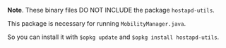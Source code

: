 **Note**. These binary files DO NOT INCLUDE the package `hostapd-utils`.

This package is necessary for running `MobilityManager.java`. 

So you can install it with `$opkg update` and `$opkg install hostapd-utils`.
